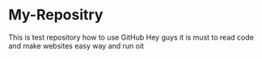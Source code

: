 # My-Repositry
This is test repository how to use GitHub
Hey guys it is must to  read code and make websites easy way and run oit
